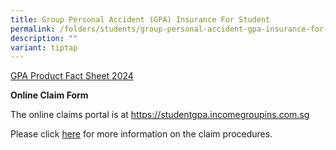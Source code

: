 ```yaml
---
title: Group Personal Accident (GPA) Insurance For Student
permalink: /folders/students/group-personal-accident-gpa-insurance-for-student/
description: ""
variant: tiptap
---
```

<p><a href="/files/GPA_Product_Fact_Sheet_Year_2024___Benefits__Sum_Assured_and_Claims_Procedures.pdf" rel="noopener noreferrer nofollow" target="_blank">GPA Product Fact Sheet 2024</a>
</p>
<p><strong>Online Claim Form</strong>
</p>
<p>The online claims portal is at&nbsp;<a href="https://studentgpa.incomegroupins.com.sg" rel="noopener noreferrer nofollow" target="_blank">https://studentgpa.incomegroupins.com.sg</a>
</p>
<p>Please click&nbsp;<a href="https://mhcasia.com/managedcare/0-uploads/2019/Student%20GPA%20User%20Guide%20-%20Parent.pdf" rel="noopener noreferrer nofollow" target="_blank">here</a>&nbsp;for
more information on the claim procedures.</p>